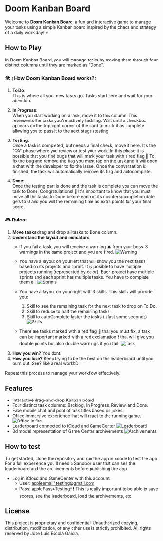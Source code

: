 # Doom Kanban Board

Welcome to **Doom Kanban Board**, a fun and interactive game to manage your tasks using a simple Kanban board inspired by the chaos and strategy of a daily work day! 💀

## How to Play

In Doom Kanban Board, you will manage tasks by moving them through four distinct columns until they are marked as "Done".

### 🛠️ ¿How Doom Kanban Board works?:

1. **To Do**:  
   This is where all your new tasks go. Tasks start here and wait for your attention.

2. **In Progress**:  
   When you start working on a task, move it to this column. This represents the tasks you're actively tackling. Wait until a checkbox appears on the top right corner of the card to mark it as complete allowing you to pass it to the next stage (testing)

3. **Testing**:  
   Once a task is completed, but needs a final check, move it here. It's the "QA" phase where you review or test your work.
   In this phase it is possible that you find bugs that will mark your task with a red flag 🚩
   To fix the bug and remove the flag you must tap on the task and it will open a chat with the developer to fix the issue. Once the conversation is finished, the task will automatically remove its flag and autocomplete.

4. **Done**:  
   Once the testing part is done and the task is complete you can move the task to Done. Congratulations! 🎉
   It's important to know that you must move all the tasks to Done before each of its counters/completion date gets to 0 and you will the remaining time as extra points for your final score.


### 🎮 Rules:

1. **Move tasks** drag and drop all tasks to Done column.
2. **Understand the layout and indicators** 
   - If you fail a task, you will receive a warning ⚠️ from your boss. 3 warnings in the same project and you are fired.
   ![Warning](https://github.com/JLEscolaDev/DoomKanban/tree/assets/warnings.png)
   - You have a layout on your left that will show you the next tasks based on its projects and sprint. It is posible to have multiple projects running (represented by color). Each project have multiple sprints and each sprint has multiple tasks. You have to complete them all.
   ![Sprints](https://github.com/JLEscolaDev/DoomKanban/tree/assets/runningSprints.png)

   - You have a layout on your right with 3 skills. This skills will provide you:
      1. Skill to see the remaining task for the next task to drop on To Do.
      2. Skill to reduce to half the remaining tasks.
      3. Skill to autoComplete faster the tasks (it last some seconds)
   ![Skills](https://github.com/JLEscolaDev/DoomKanban/tree/assets/skills.png)

   - There are tasks marked with a red flag 🚩 that you must fix, a task can be important marked with a red exclamation ❗️ that will give you double points but also double warnings if you fail.
   ![Task](https://github.com/JLEscolaDev/DoomKanban/tree/assets/kanbanTask.png)
3. **How you win?** You dont.
4. **How you lose?** Keep trying to be the best on the leaderboard until you burn out. See? like a real work!:D

Repeat this process to manage your workflow effectively.

## Features

- Interactive drag-and-drop Kanban board
- Four distinct task columns: Backlog, In Progress, Review, and Done.
- Fake mobile chat and pool of task titles based on jokes.
- Office immersive experience that will react to the running game.
![Office in fire](https://github.com/JLEscolaDev/DoomKanban/tree/assets/officeFire.png)
- Leaderboard connected to iCloud and GameCenter
![Leaderboard](https://github.com/JLEscolaDev/DoomKanban/tree/assets/leaderboard.png)
- 3d model representation of Game Center archivements
![Archivements](https://github.com/JLEscolaDev/DoomKanban/tree/assets/archivements.png)

## How to test

To get started, clone the repository and run the app in xcode to test the app.
For a full experience you'll need a Sandbox user that can see the leaderboard and the archivements before publishing the app. 
   - Log in iCloud and GameCenter with this account:
      - User: appleemail4testing@gmail.com
      - Pass: applePass4Testing^
❗ This is really important to be able to save scores, see the leaderboard, load the archivements, etc. 



## License

This project is proprietary and confidential. Unauthorized copying, distribution, modification, or any other use is strictly prohibited. All rights reserved by Jose Luis Escolá García.
